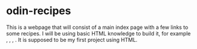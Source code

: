 # odin-recipes
This is a webpage that will consist of a main index page with a few links to some recipes. I will be using basic HTML knowledge to build it, for example <a>, <body>, <img>, <head>. It is supposed to be my first project using HTML.